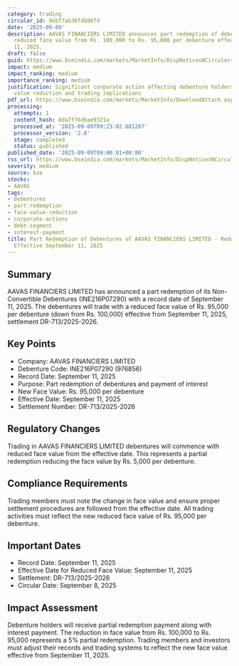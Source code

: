 ```yaml
---
category: trading
circular_id: 9ebf7ab36fdb86fd
date: '2025-09-09'
description: AAVAS FINANCIERS LIMITED announces part redemption of debentures with
  reduced face value from Rs. 100,000 to Rs. 95,000 per debenture effective September
  11, 2025.
draft: false
guid: https://www.bseindia.com/markets/MarketInfo/DispNoticesNCirculars.aspx?Noticeid={901FAAC5-5E83-44E3-ADD4-C0794A18C1C3}&noticeno=20250909-22&dt=09/09/2025&icount=22&totcount=24&flag=0
impact: medium
impact_ranking: medium
importance_ranking: medium
justification: Significant corporate action affecting debenture holders with face
  value reduction and trading implications
pdf_url: https://www.bseindia.com/markets/MarketInfo/DownloadAttach.aspx?id=20250909-22&attachedId=
processing:
  attempts: 1
  content_hash: 8da7ff6dbae9321a
  processed_at: '2025-09-09T09:23:02.681287'
  processor_version: '2.0'
  stage: completed
  status: published
published_date: '2025-09-09T09:00:01+00:00'
rss_url: https://www.bseindia.com/markets/MarketInfo/DispNoticesNCirculars.aspx?Noticeid={901FAAC5-5E83-44E3-ADD4-C0794A18C1C3}&noticeno=20250909-22&dt=09/09/2025&icount=22&totcount=24&flag=0
severity: medium
source: bse
stocks:
- AAVAS
tags:
- debentures
- part-redemption
- face-value-reduction
- corporate-actions
- debt-segment
- interest-payment
title: Part Redemption of Debentures of AAVAS FINANCIERS LIMITED - Reduced Face Value
  Effective September 11, 2025
---
```


## Summary

AAVAS FINANCIERS LIMITED has announced a part redemption of its Non-Convertible Debentures (INE216P07290) with a record date of September 11, 2025. The debentures will trade with a reduced face value of Rs. 95,000 per debenture (down from Rs. 100,000) effective from September 11, 2025, settlement DR-713/2025-2026.

## Key Points

- Company: AAVAS FINANCIERS LIMITED
- Debenture Code: INE216P07290 (976856)
- Record Date: September 11, 2025
- Purpose: Part redemption of debentures and payment of interest
- New Face Value: Rs. 95,000 per debenture
- Effective Date: September 11, 2025
- Settlement Number: DR-713/2025-2026

## Regulatory Changes

Trading in AAVAS FINANCIERS LIMITED debentures will commence with reduced face value from the effective date. This represents a partial redemption reducing the face value by Rs. 5,000 per debenture.

## Compliance Requirements

Trading members must note the change in face value and ensure proper settlement procedures are followed from the effective date. All trading activities must reflect the new reduced face value of Rs. 95,000 per debenture.

## Important Dates

- Record Date: September 11, 2025
- Effective Date for Reduced Face Value: September 11, 2025
- Settlement: DR-713/2025-2026
- Circular Date: September 8, 2025

## Impact Assessment

Debenture holders will receive partial redemption payment along with interest payment. The reduction in face value from Rs. 100,000 to Rs. 95,000 represents a 5% partial redemption. Trading members and investors must adjust their records and trading systems to reflect the new face value effective from September 11, 2025.